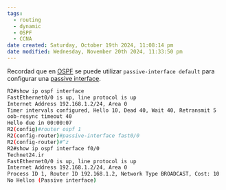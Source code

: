 ```yaml
---
tags:
  - routing
  - dynamic
  - OSPF
  - CCNA
date created: Saturday, October 19th 2024, 11:08:14 pm
date modified: Wednesday, November 20th 2024, 11:33:50 pm
---
```


Recordad que en [OSPF](../OSPF.md) se puede utilizar `passive-interface default` para configurar una [passive interface](passive%20interface.md). 

``` bash
R2#show ip ospf interface
FastEthernet0/0 is up, line protocol is up
Internet Address 192.168.1.2/24, Area 0
Timer intervals configured, Hello 10, Dead 40, Wait 40, Retransmit 5
oob-resync timeout 40
Hello due in 00:00:07
R2(config)#router ospf 1
R2(config-router)#passive-interface fast0/0
R2(config-router)#^z
R2#show ip ospf interface f0/0
Technet24.ir
FastEthernet0/0 is up, line protocol is up
Internet Address 192.168.1.2/24, Area 0
Process ID 1, Router ID 192.168.1.2, Network Type BROADCAST, Cost: 10
No Hellos (Passive interface)
```